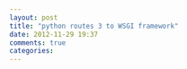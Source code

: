 ```yaml
---
layout: post
title: "python routes 3 to WSGI framework"
date: 2012-11-29 19:37
comments: true
categories: 
---
```

